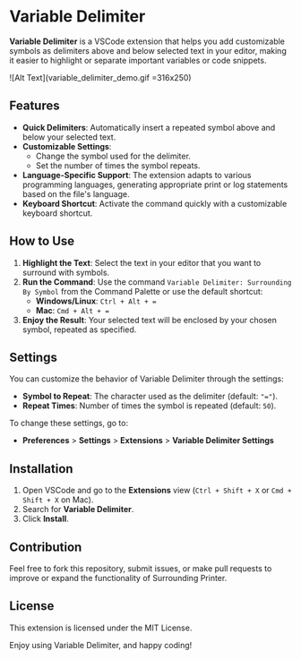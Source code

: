 # Variable Delimiter

**Variable Delimiter** is a VSCode extension that helps you add customizable symbols as delimiters above and below selected text in your editor, making it easier to highlight or separate important variables or code snippets.

![Alt Text](variable_delimiter_demo.gif =316x250)

## Features

- **Quick Delimiters**: Automatically insert a repeated symbol above and below your selected text.
- **Customizable Settings**: 
  - Change the symbol used for the delimiter.
  - Set the number of times the symbol repeats.
- **Language-Specific Support**: The extension adapts to various programming languages, generating appropriate print or log statements based on the file's language.
- **Keyboard Shortcut**: Activate the command quickly with a customizable keyboard shortcut.

## How to Use

1. **Highlight the Text**: Select the text in your editor that you want to surround with symbols.
2. **Run the Command**: Use the command `Variable Delimiter: Surrounding By Symbol` from the Command Palette or use the default shortcut:
   - **Windows/Linux**: `Ctrl + Alt + =`
   - **Mac**: `Cmd + Alt + =`
3. **Enjoy the Result**: Your selected text will be enclosed by your chosen symbol, repeated as specified.

## Settings

You can customize the behavior of Variable Delimiter through the settings:

- **Symbol to Repeat**: The character used as the delimiter (default: `"="`).
- **Repeat Times**: Number of times the symbol is repeated (default: `50`).

To change these settings, go to:
- **Preferences** > **Settings** > **Extensions** > **Variable Delimiter Settings**

## Installation

1. Open VSCode and go to the **Extensions** view (`Ctrl + Shift + X` or `Cmd + Shift + X` on Mac).
2. Search for **Variable Delimiter**.
3. Click **Install**.

## Contribution

Feel free to fork this repository, submit issues, or make pull requests to improve or expand the functionality of Surrounding Printer.

## License

This extension is licensed under the MIT License.

Enjoy using Variable Delimiter, and happy coding!